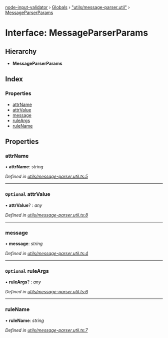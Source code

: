 [node-input-validator](../README.md) › [Globals](../globals.md) › ["utils/message-parser.util"](../modules/_utils_message_parser_util_.md) › [MessageParserParams](_utils_message_parser_util_.messageparserparams.md)

# Interface: MessageParserParams

## Hierarchy

* **MessageParserParams**

## Index

### Properties

* [attrName](_utils_message_parser_util_.messageparserparams.md#attrname)
* [attrValue](_utils_message_parser_util_.messageparserparams.md#optional-attrvalue)
* [message](_utils_message_parser_util_.messageparserparams.md#message)
* [ruleArgs](_utils_message_parser_util_.messageparserparams.md#optional-ruleargs)
* [ruleName](_utils_message_parser_util_.messageparserparams.md#rulename)

## Properties

###  attrName

• **attrName**: *string*

*Defined in [utils/message-parser.util.ts:5](https://github.com/bitnbytesio/node-input-validator/blob/f6990fa/src/utils/message-parser.util.ts#L5)*

___

### `Optional` attrValue

• **attrValue**? : *any*

*Defined in [utils/message-parser.util.ts:8](https://github.com/bitnbytesio/node-input-validator/blob/f6990fa/src/utils/message-parser.util.ts#L8)*

___

###  message

• **message**: *string*

*Defined in [utils/message-parser.util.ts:4](https://github.com/bitnbytesio/node-input-validator/blob/f6990fa/src/utils/message-parser.util.ts#L4)*

___

### `Optional` ruleArgs

• **ruleArgs**? : *any*

*Defined in [utils/message-parser.util.ts:6](https://github.com/bitnbytesio/node-input-validator/blob/f6990fa/src/utils/message-parser.util.ts#L6)*

___

###  ruleName

• **ruleName**: *string*

*Defined in [utils/message-parser.util.ts:7](https://github.com/bitnbytesio/node-input-validator/blob/f6990fa/src/utils/message-parser.util.ts#L7)*
